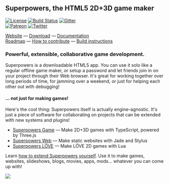 ## Superpowers, the HTML5 2D+3D game maker  

[![License](https://img.shields.io/badge/license-ISC-blue.svg)](https://github.com/superpowers/superpowers/blob/master/LICENSE.txt)
[![Build Status](https://travis-ci.org/superpowers/superpowers.svg?branch=master)](https://travis-ci.org/superpowers/superpowers)
[![Gitter](https://img.shields.io/gitter/room/superpowers/dev.svg)](https://gitter.im/superpowers/dev)  
[![Patreon](https://img.shields.io/badge/patreon-support%20us-brightgreen.svg)](https://www.patreon.com/SparklinLabs)
[![Twitter](https://img.shields.io/twitter/follow/SuperpowersDev.svg?style=social)](https://twitter.com/SuperpowersDev)

[Website](http://superpowers-html5.com/) —
[Download](https://sparklinlabs.itch.io/superpowers) —
[Documentation](http://docs.superpowers-html5.com/)  
[Roadmap](http://docs.superpowers-html5.com/en/development/roadmap) —
[How to contribute](http://docs.superpowers-html5.com/en/development/how-to-contribute) —
[Build instructions](http://docs.superpowers-html5.com/en/development/building-superpowers)

### Powerful, extensible, collaborative game development.

Superpowers is a downloadable HTML5 app. You can use it solo like a regular offline game maker,
or setup a password and let friends join in on your project through their Web browser.
It's great for working together over long periods of time, for jamming over a weekend,
or just for helping each other out with debugging!

#### ... not just for making games!

Here's the cool thing: Superpowers itself is actually engine-agnostic.
It's just a piece of software for collaborating on projects that can be extended with new systems and plugins!

 * [Superpowers Game](https://github.com/superpowers/superpowers-game) — Make 2D+3D games with TypeScript, powered by Three.js
 * [Superpowers Web](http://github.com/superpowers/superpowers-web) — Make static websites with Jade and Stylus
 * [Superpowers LÖVE](https://github.com/superpowers/superpowers-love2d) — Make LÖVE 2D games with Lua

Learn [how to extend Superpowers yourself](http://docs.superpowers-html5.com/en/development/extending-superpowers).
Use it to make games, websites, slideshows, blogs, movies, apps, mods... whatever you can come up with!

![](http://i.imgur.com/g4iNlEn.png)
